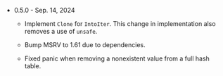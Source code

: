 * 0.5.0 - Sep. 14, 2024

    - Implement `Clone` for `IntoIter`.  This change in implementation also
      removes a use of `unsafe`.

    - Bump MSRV to 1.61 due to dependencies.

    - Fixed panic when removing a nonexistent value from a full hash table.

